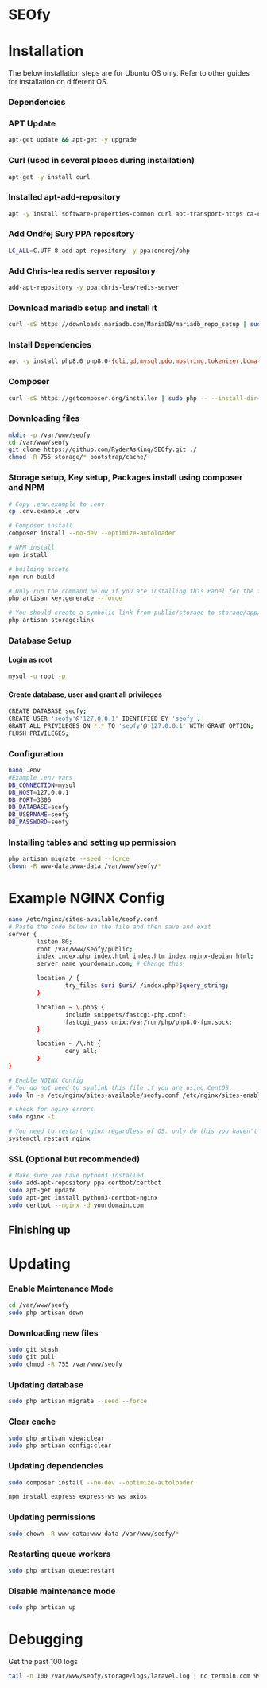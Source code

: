# SEOfy

# Installation

The below installation steps are for Ubuntu OS only. Refer to other guides for installation on different OS.

### Dependencies

### APT Update

```bash
apt-get update && apt-get -y upgrade
```

### Curl (used in several places during installation)

```bash
apt-get -y install curl
```

### Installed apt-add-repository

```bash
apt -y install software-properties-common curl apt-transport-https ca-certificates gnupg
```

### Add Ondřej Surý PPA repository

```bash
LC_ALL=C.UTF-8 add-apt-repository -y ppa:ondrej/php
```

### Add Chris-lea redis server repository

```bash
add-apt-repository -y ppa:chris-lea/redis-server
```

### Download mariadb setup and install it

```bash
curl -sS https://downloads.mariadb.com/MariaDB/mariadb_repo_setup | sudo bash
```

### Install Dependencies

```bash
apt -y install php8.0 php8.0-{cli,gd,mysql,pdo,mbstring,tokenizer,bcmath,xml,fpm,curl,zip} mariadb-server nginx tar unzip git redis-server npm
```

### Composer

```bash
curl -sS https://getcomposer.org/installer | sudo php -- --install-dir=/usr/local/bin --filename=composer
```

### Downloading files

```bash
mkdir -p /var/www/seofy
cd /var/www/seofy
git clone https://github.com/RyderAsKing/SEOfy.git ./
chmod -R 755 storage/* bootstrap/cache/
```

### Storage setup, Key setup, Packages install using composer and NPM

```bash
# Copy .env.example to .env
cp .env.example .env

# Composer install
composer install --no-dev --optimize-autoloader

# NPM install
npm install

# building assets
npm run build

# Only run the command below if you are installing this Panel for the first time
php artisan key:generate --force

# You should create a symbolic link from public/storage to storage/app/public
php artisan storage:link
```

### Database Setup

#### Login as root

```bash
mysql -u root -p
```

#### Create database, user and grant all privileges

```bash
CREATE DATABASE seofy;
CREATE USER 'seofy'@'127.0.0.1' IDENTIFIED BY 'seofy';
GRANT ALL PRIVILEGES ON *.* TO 'seofy'@'127.0.0.1' WITH GRANT OPTION;
FLUSH PRIVILEGES;
```

### Configuration

```bash
nano .env
#Example .env vars
DB_CONNECTION=mysql
DB_HOST=127.0.0.1
DB_PORT=3306
DB_DATABASE=seofy
DB_USERNAME=seofy
DB_PASSWORD=seofy
```

### Installing tables and setting up permission

```bash
php artisan migrate --seed --force
chown -R www-data:www-data /var/www/seofy/*
```

# Example NGINX Config

```bash
nano /etc/nginx/sites-available/seofy.conf
# Paste the code below in the file and then save and exit
server {
        listen 80;
        root /var/www/seofy/public;
        index index.php index.html index.htm index.nginx-debian.html;
        server_name yourdomain.com; # Change this

        location / {
                try_files $uri $uri/ /index.php?$query_string;
        }

        location ~ \.php$ {
                include snippets/fastcgi-php.conf;
                fastcgi_pass unix:/var/run/php/php8.0-fpm.sock;
        }

        location ~ /\.ht {
                deny all;
        }
}

# Enable NGINX Config
# You do not need to symlink this file if you are using CentOS.
sudo ln -s /etc/nginx/sites-available/seofy.conf /etc/nginx/sites-enabled/seofy.conf

# Check for nginx errors
sudo nginx -t

# You need to restart nginx regardless of OS. only do this you haven't received any errors
systemctl restart nginx
```

### SSL (Optional but recommended)

```bash
# Make sure you have python3 installed
sudo add-apt-repository ppa:certbot/certbot
sudo apt-get update
sudo apt-get install python3-certbot-nginx
sudo certbot --nginx -d yourdomain.com
```

## Finishing up

# Updating

### Enable Maintenance Mode

```bash
cd /var/www/seofy
sudo php artisan down
```

### Downloading new files

```bash
sudo git stash
sudo git pull
sudo chmod -R 755 /var/www/seofy
```

### Updating database

```bash
sudo php artisan migrate --seed --force
```

### Clear cache

```bash
sudo php artisan view:clear
sudo php artisan config:clear
```

### Updating dependencies

```bash
sudo composer install --no-dev --optimize-autoloader
```

```bash
npm install express express-ws ws axios
```

### Updating permissions

```bash
sudo chown -R www-data:www-data /var/www/seofy/*
```

### Restarting queue workers

```bash
sudo php artisan queue:restart
```

### Disable maintenance mode

```bash
sudo php artisan up
```

# Debugging

Get the past 100 logs

```bash
tail -n 100 /var/www/seofy/storage/logs/laravel.log | nc termbin.com 9999
```
